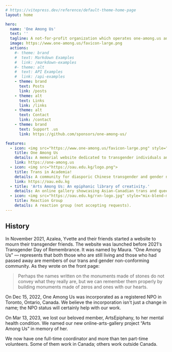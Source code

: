 ```yaml
---
# https://vitepress.dev/reference/default-theme-home-page
layout: home

hero:
  name: 'One Among Us'
  text: ''
  tagline: A not-for-profit organization which operates one-among.us and other projects.
  image: https://www.one-among.us/favicon-large.png
  actions:
    #- theme: brand
    #  text: Markdown Examples
    #  link: /markdown-examples
    #- theme: alt
    #  text: API Examples
    #  link: /api-examples
    - theme: brand
      text: Posts
      link: /posts
    - theme: alt
      text: Links
      link: /links
    - theme: alt
      text: Contact
      link: /contact
    - theme: brand
      text: Support .us
      link: https://github.com/sponsors/one-among-us/

features:
  - icon: <img src="https://www.one-among.us/favicon-large.png" style="padding:8px;">
    title: One Among Us
    details: A memorial website dedicated to transgender individuals and their allies who had passed away.
    link: https://one-among.us
  - icon: <img src="https://oau.edu.kg/logo.png">
    title: Trans in Academia!
    details: A community for diasporic Chinese transgender and gender non-conforming people who are pursuing their academic goals or careers.
    link: https://oau.edu.kg
  - title: 'Arts Among Us: An epiphanic library of creativity.'
    details: An online gallery showcasing Asian-Canadian trans and queer arts.
  - icon: <img src="https://oau.edu.kg/rxn-logo.jpg" style="mix-blend-mode:multiply;">
    title: Reaction Group
    details: A reaction group (not accepting requests).
---
```


<div :class="$style.outerContent">
<div :class="$style.content" class="vp-doc">

## History

In November 2021, Azalea, Yvette and their friends started a website to mourn their transgender friends.
The website was launched before 2021's Transgender Day of Remembrance.
It was named by Maura.
“One Among Us” — represents that both those who are still living and those who had passed away are members of our trans and gender non-conforming community.
As they wrote on the front page:

> Perhaps the names written on the monuments made of stones do not convey what they really are, but we can remember them properly by building monuments made of zeros and ones with our hearts.

On Dec 15, 2022, One Among Us was incorporated as a registered NPO in Toronto, Ontario, Canada. We believe the incorporation isn't just a change in name; the NPO status will certainly help with our work.

On Mar 13, 2023, we lost our beloved member, ArtsEpiphany, to her mental health condition. We named our new online-arts-gallery project “Arts Among Us” in memory of her.

We now have one full-time coordinator and more than ten part-time volunteers. Some of them work in Canada; others work outside Canada.

</div>
</div>

<style module>
.content {
  max-width: 1152px;
  margin: 0 auto 2rem auto;
}
.outerContent {
  padding: 0 1rem;
}
</style>
